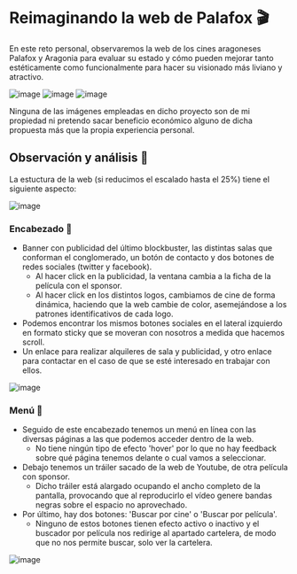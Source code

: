 # Reimaginando la web de Palafox :clapper:

En este reto personal, observaremos la web de los cines aragoneses Palafox y Aragonia para evaluar su estado y cómo pueden mejorar tanto estéticamente como funcionalmente para hacer su visionado más liviano y atractivo. 

![image](https://user-images.githubusercontent.com/16647012/156842313-9554e60e-9dd3-4223-844d-3f4a8c1ab36b.png)
![image](https://user-images.githubusercontent.com/16647012/156842345-d1012149-696c-49f9-8a63-18be056de5b6.png)
![image](https://user-images.githubusercontent.com/16647012/156842413-bfd72ca0-a8af-47f6-9693-774f330f57c2.png)

Ninguna de las imágenes empleadas en dicho proyecto son de mi propiedad ni pretendo sacar beneficio económico alguno de dicha propuesta más que la propia experiencia personal. 

## Observación y análisis :microscope:
La estuctura de la web (si reducimos el escalado hasta el 25%) tiene el siguiente aspecto:

![image](https://user-images.githubusercontent.com/16647012/156842994-3efda034-0497-46b4-8176-6e03aa114acd.png)


### Encabezado :bookmark:
- Banner con publicidad del último blockbuster, las distintas salas que conforman el conglomerado, un botón de contacto y dos botones de redes sociales (twitter y facebook).
  - Al hacer click en la publicidad, la ventana cambia a la ficha de la película con el sponsor.
  - Al hacer click en los distintos logos, cambiamos de cine de forma dinámica, haciendo que la web cambie de color, asemejándose a los patrones identificativos de cada logo.
- Podemos encontrar los mismos botones sociales en el lateral izquierdo en formato sticky que se moveran con nosotros a medida que hacemos scroll.
- Un enlace para realizar alquileres de sala y publicidad, y otro enlace para contactar en el caso de que se esté interesado en trabajar con ellos.

![image](https://user-images.githubusercontent.com/16647012/156844722-8d93590d-e48a-47ed-b4a5-56077e0e964b.png)



### Menú :ticket:
- Seguido de este encabezado tenemos un menú en línea con las diversas páginas a las que podemos acceder dentro de la web.
  - No tiene ningún tipo de efecto 'hover' por lo que no hay feedback sobre qué página tenemos delante o cual vamos a seleccionar.
- Debajo tenemos un tráiler sacado de la web de Youtube, de otra película con sponsor.
  - Dicho tráiler está alargado ocupando el ancho completo de la pantalla, provocando que al reproducirlo el vídeo genere bandas negras sobre el espacio no aprovechado.
- Por último, hay dos botones: 'Buscar por cine' o 'Buscar por película'.
  - Ninguno de estos botones tienen efecto activo o inactivo y el buscador por película nos redirige al apartado cartelera, de modo que no nos permite buscar, solo ver la            cartelera.

![image](https://user-images.githubusercontent.com/16647012/156846510-beb7fc75-3762-4aa4-808e-aad1c61a5941.png)







